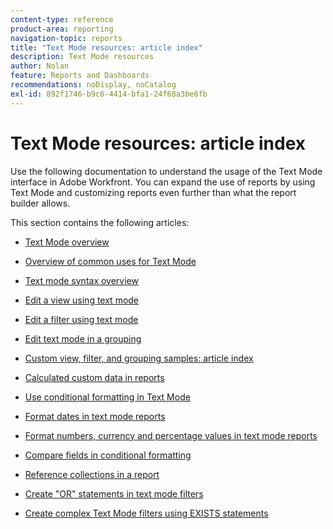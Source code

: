 ```yaml
---
content-type: reference
product-area: reporting
navigation-topic: reports
title: "Text Mode resources: article index"
description: Text Mode resources
author: Nolan
feature: Reports and Dashboards
recommendations: noDisplay, noCatalog
exl-id: 892f1746-b9c6-4414-bfa1-24f68a3be6fb
---
```

# Text Mode resources: article index

<!-- Audited: 12/2023 -->

<!--
<p data-mc-conditions="QuicksilverOrClassic.Draft mode">(NOTE: Alina: This is the section article with links to all other articles in this section)</p>
-->

Use the following documentation to understand the usage of the Text Mode interface in Adobe Workfront. You can expand the use of reports by using Text Mode and customizing reports even further than what the report builder allows.

This section contains the following articles:

* [Text Mode overview](../../../reports-and-dashboards/reports/text-mode/understand-text-mode.md) 
* [Overview of common uses for Text Mode](../../../reports-and-dashboards/reports/text-mode/understand-common-uses-text-mode.md) 
* [Text mode syntax overview](../../../reports-and-dashboards/reports/text-mode/text-mode-syntax-overview.md) 
* [Edit a view using text mode](../../../reports-and-dashboards/reports/text-mode/edit-text-mode-in-view.md) 
* [Edit a filter using text mode](../../../reports-and-dashboards/reports/text-mode/edit-text-mode-in-filter.md) 
* [Edit text mode in a grouping](../../../reports-and-dashboards/reports/text-mode/edit-text-mode-in-grouping.md) 
* [Custom view, filter, and grouping samples: article index](../../../reports-and-dashboards/reports/custom-view-filter-grouping-samples/custom-view-filter-grouping-samples.md) 

  <!--
  <MadCap:conditionalText data-mc-conditions="QuicksilverOrClassic.Draft mode">
  (NOTE: this is linked here although from another section)
  </MadCap:conditionalText>
  -->

* [Calculated custom data in reports](../../../reports-and-dashboards/reports/calc-cstm-data-reports/calculated-custom-data-reports.md) 

  <!--
  <MadCap:conditionalText data-mc-conditions="QuicksilverOrClassic.Draft mode">
  (NOTE: this is linked here although from another section)
  </MadCap:conditionalText>
  -->

* [Use conditional formatting in Text Mode](../../../reports-and-dashboards/reports/text-mode/use-conditional-formatting-text-mode.md) 
* [Format dates in text mode reports](../../../reports-and-dashboards/reports/text-mode/format-dates-in-text-mode-reports.md) 
* [Format numbers, currency and percentage values in text mode reports](../../../reports-and-dashboards/reports/text-mode/format-numbers-in-text-mode-reports.md) 
* [Compare fields in conditional formatting](../../../reports-and-dashboards/reports/text-mode/compare-fields-conditional-formatting.md) 
* [Reference collections in a report](../../../reports-and-dashboards/reports/text-mode/reference-collections-report.md) 
* [Create "OR" statements in text mode filters](../../../reports-and-dashboards/reports/text-mode/create-or-statements-in-filters-text-mode.md) 
* [Create complex Text Mode filters using EXISTS statements](../../../reports-and-dashboards/reports/text-mode/create-complex-text-mode-filters-using-exists-statements.md) 
<!--outdated link: * [Basic Report Creation Program for the new Workfront experience](https://one.workfront.com/s/basic-report-creation-program)-->
